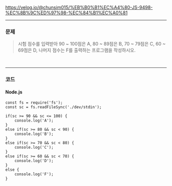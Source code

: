 https://velog.io/@chunsim015/%EB%B0%B1%EC%A4%80-JS-9498-%EC%8B%9C%ED%97%98-%EC%84%B1%EC%A0%81

---

### 문제

> 시험 점수를 입력받아 90 ~ 100점은 A, 80 ~ 89점은 B, 70 ~ 79점은 C, 60 ~ 69점은 D, 나머지 점수는 F를 출력하는 프로그램을 작성하시오.

<br>

---

### 코드

#### Node.js

```
const fs = require('fs');
const sc = fs.readFileSync('./dev/stdin');

if(sc >= 90 && sc <= 100) {
    console.log('A');
}
else if(sc >= 80 && sc < 90) {
    console.log('B');
}
else if(sc >= 70 && sc < 80) {
    console.log('C');
}
else if(sc >= 60 && sc < 70) {
    console.log('D');
}
else {
    console.log('F');
}
```
